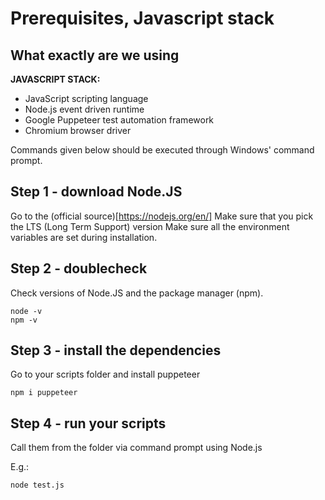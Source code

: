 # Prerequisites, Javascript stack

## What exactly are we using

**JAVASCRIPT STACK:**
- JavaScript scripting language
- Node.js event driven runtime
- Google Puppeteer test automation framework
- Chromium browser driver

Commands given below should be executed through Windows' command prompt.

## Step 1 - download Node.JS

Go to the (official source)[https://nodejs.org/en/]
Make sure that you pick the LTS (Long Term Support) version
Make sure all the environment variables are set during installation.

## Step 2 - doublecheck

Check versions of Node.JS and the package manager (npm). 

```
node -v
npm -v 
```

## Step 3 - install the dependencies

Go to your scripts folder and install puppeteer

```
npm i puppeteer  
```

## Step 4 - run your scripts

Call them from the folder via command prompt using Node.js

E.g.:
```
node test.js
```